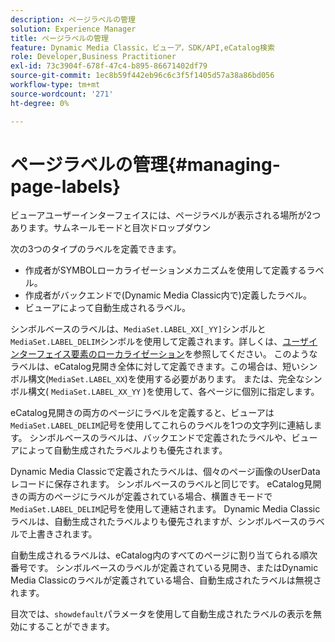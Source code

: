 ```yaml
---
description: ページラベルの管理
solution: Experience Manager
title: ページラベルの管理
feature: Dynamic Media Classic，ビューア，SDK/API,eCatalog検索
role: Developer,Business Practitioner
exl-id: 73c3904f-678f-47c4-b895-86671402df79
source-git-commit: 1ec8b59f442eb96c6c3f5f1405d57a38a86bd056
workflow-type: tm+mt
source-wordcount: '271'
ht-degree: 0%

---
```


# ページラベルの管理{#managing-page-labels}

ビューアユーザーインターフェイスには、ページラベルが表示される場所が2つあります。サムネールモードと目次ドロップダウン

次の3つのタイプのラベルを定義できます。

* 作成者がSYMBOLローカライゼーションメカニズムを使用して定義するラベル。
* 作成者がバックエンドで(Dynamic Media Classic内で)定義したラベル。
* ビューアによって自動生成されるラベル。

シンボルベースのラベルは、`MediaSet.LABEL_XX[_YY]`シンボルと`MediaSet.LABEL_DELIM`シンボルを使用して定義されます。詳しくは、[ユーザインターフェイス要素のローカライゼーション](../../c-html5-s7-aem-asset-viewers/c-html5-20-ecatalog-viewer-about/c-html5-20-ecatalog-viewer-localization.md#concept-cbfc39344c494eb7b9f6a272cff0cc74)を参照してください。 このようなラベルは、eCatalog見開き全体に対して定義できます。この場合は、短いシンボル構文(`MediaSet.LABEL_XX`)を使用する必要があります。 または、完全なシンボル構文( `MediaSet.LABEL_XX_YY` )を使用して、各ページに個別に指定します。

eCatalog見開きの両方のページにラベルを定義すると、ビューアは`MediaSet.LABEL_DELIM`記号を使用してこれらのラベルを1つの文字列に連結します。 シンボルベースのラベルは、バックエンドで定義されたラベルや、ビューアによって自動生成されたラベルよりも優先されます。

Dynamic Media Classicで定義されたラベルは、個々のページ画像のUserDataレコードに保存されます。 シンボルベースのラベルと同じです。 eCatalog見開きの両方のページにラベルが定義されている場合、横置きモードで`MediaSet.LABEL_DELIM`記号を使用して連結されます。 Dynamic Media Classicラベルは、自動生成されたラベルよりも優先されますが、シンボルベースのラベルで上書きされます。

自動生成されるラベルは、eCatalog内のすべてのページに割り当てられる順次番号です。 シンボルベースのラベルが定義されている見開き、またはDynamic Media Classicのラベルが定義されている場合、自動生成されたラベルは無視されます。

目次では、`showdefault`パラメータを使用して自動生成されたラベルの表示を無効にすることができます。
